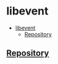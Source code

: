 # libevent

- [libevent](#libevent)
  - [Repository](#repository)

## [Repository](https://github.com/libevent/libevent)


